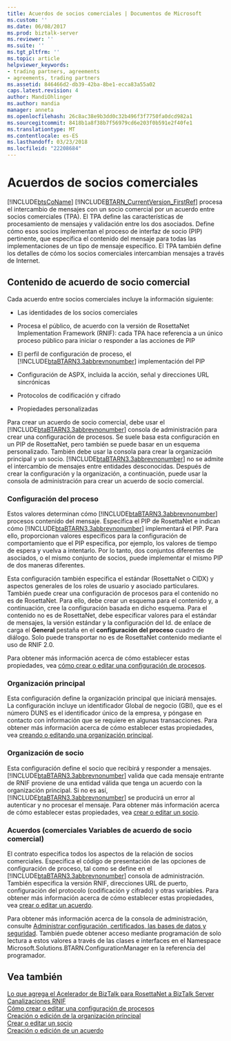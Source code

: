 ```yaml
---
title: Acuerdos de socios comerciales | Documentos de Microsoft
ms.custom: ''
ms.date: 06/08/2017
ms.prod: biztalk-server
ms.reviewer: ''
ms.suite: ''
ms.tgt_pltfrm: ''
ms.topic: article
helpviewer_keywords:
- trading partners, agreements
- agreements, trading partners
ms.assetid: 846466d2-db39-42ba-8be1-ecca83a55a02
caps.latest.revision: 4
author: MandiOhlinger
ms.author: mandia
manager: anneta
ms.openlocfilehash: 26c8ac38e9b3dd0c32b496f3f7750fa0dcd982a1
ms.sourcegitcommit: 8418b1a8f38b7f56979cd6e203f0b591e2f40fe1
ms.translationtype: MT
ms.contentlocale: es-ES
ms.lasthandoff: 03/23/2018
ms.locfileid: "22208684"
---
```

# <a name="trading-partner-agreements"></a>Acuerdos de socios comerciales
[!INCLUDE[btsCoName](../../includes/btsconame-md.md)] [!INCLUDE[BTARN_CurrentVersion_FirstRef](../../includes/btarn-currentversion-firstref-md.md)] procesa el intercambio de mensajes con un socio comercial por un acuerdo entre socios comerciales (TPA). El TPA define las características de procesamiento de mensajes y validación entre los dos asociados. Define cómo esos socios implementan el proceso de interfaz de socio (PIP) pertinente, que especifica el contenido del mensaje para todas las implementaciones de un tipo de mensaje específico. El TPA también define los detalles de cómo los socios comerciales intercambian mensajes a través de Internet.  
  
## <a name="trading-partner-agreement-contents"></a>Contenido de acuerdo de socio comercial  
 Cada acuerdo entre socios comerciales incluye la información siguiente:  
  
-   Las identidades de los socios comerciales  
  
-   Procesa el público, de acuerdo con la versión de RosettaNet Implementation Framework (RNIF): cada TPA hace referencia a un único proceso público para iniciar o responder a las acciones de PIP  
  
-   El perfil de configuración de proceso, el [!INCLUDE[btaBTARN3.3abbrevnonumber](../../includes/btabtarn3-3abbrevnonumber-md.md)] implementación del PIP  
  
-   Configuración de ASPX, incluida la acción, señal y direcciones URL sincrónicas  
  
-   Protocolos de codificación y cifrado  
  
-   Propiedades personalizadas  
  
 Para crear un acuerdo de socio comercial, debe usar el [!INCLUDE[btaBTARN3.3abbrevnonumber](../../includes/btabtarn3-3abbrevnonumber-md.md)] consola de administración para crear una configuración de procesos. Se suele basa esta configuración en un PIP de RosettaNet, pero también se puede basar en un esquema personalizado. También debe usar la consola para crear la organización principal y un socio. [!INCLUDE[btaBTARN3.3abbrevnonumber](../../includes/btabtarn3-3abbrevnonumber-md.md)] no se admite el intercambio de mensajes entre entidades desconocidas. Después de crear la configuración y la organización, a continuación, puede usar la consola de administración para crear un acuerdo de socio comercial.  
  
### <a name="process-configuration"></a>Configuración del proceso  
 Estos valores determinan cómo [!INCLUDE[btaBTARN3.3abbrevnonumber](../../includes/btabtarn3-3abbrevnonumber-md.md)] procesos contenido del mensaje. Especifica el PIP de RosettaNet e indican cómo [!INCLUDE[btaBTARN3.3abbrevnonumber](../../includes/btabtarn3-3abbrevnonumber-md.md)] implementará el PIP. Para ello, proporcionan valores específicos para la configuración de comportamiento que el PIP especifica, por ejemplo, los valores de tiempo de espera y vuelva a intentarlo. Por lo tanto, dos conjuntos diferentes de asociados, o el mismo conjunto de socios, puede implementar el mismo PIP de dos maneras diferentes.  
  
 Esta configuración también especifica el estándar (RosettaNet o CIDX) y aspectos generales de los roles de usuario y asociado particulares. También puede crear una configuración de procesos para el contenido no es de RosettaNet. Para ello, debe crear un esquema para el contenido y, a continuación, cree la configuración basada en dicho esquema. Para el contenido no es de RosettaNet, debe especificar valores para el estándar de mensajes, la versión estándar y la configuración del Id. de enlace de carga el **General** pestaña en el **configuración del proceso** cuadro de diálogo. Solo puede transportar no es de RosettaNet contenido mediante el uso de RNIF 2.0.  
  
 Para obtener más información acerca de cómo establecer estas propiedades, vea [cómo crear o editar una configuración de procesos](../../adapters-and-accelerators/accelerator-rosettanet/how-to-create-or-edit-a-process-configuration.md).  
  
### <a name="home-organization"></a>Organización principal  
 Esta configuración define la organización principal que iniciará mensajes. La configuración incluye un identificador Global de negocio (GBI), que es el número DUNS es el identificador único de la empresa, y póngase en contacto con información que se requiere en algunas transacciones. Para obtener más información acerca de cómo establecer estas propiedades, vea [creando o editando una organización principal](../../adapters-and-accelerators/accelerator-rosettanet/creating-or-editing-a-home-organization.md).  
  
### <a name="partner-organization"></a>Organización de socio  
 Esta configuración define el socio que recibirá y responder a mensajes. [!INCLUDE[btaBTARN3.3abbrevnonumber](../../includes/btabtarn3-3abbrevnonumber-md.md)] valida que cada mensaje entrante de RNIF proviene de una entidad válida que tenga un acuerdo con la organización principal. Si no es así, [!INCLUDE[btaBTARN3.3abbrevnonumber](../../includes/btabtarn3-3abbrevnonumber-md.md)] se producirá un error al autenticar y no procesar el mensaje. Para obtener más información acerca de cómo establecer estas propiedades, vea [crear o editar un socio](../../adapters-and-accelerators/accelerator-rosettanet/creating-or-editing-a-partner.md).  
  
### <a name="agreements-trading-partner-agreement-variables"></a>Acuerdos (comerciales Variables de acuerdo de socio comercial)  
 El contrato especifica todos los aspectos de la relación de socios comerciales. Especifica el código de presentación de las opciones de configuración de proceso, tal como se define en el [!INCLUDE[btaBTARN3.3abbrevnonumber](../../includes/btabtarn3-3abbrevnonumber-md.md)] consola de administración. También especifica la versión RNIF, direcciones URL de puerto, configuración del protocolo (codificación y cifrado) y otras variables. Para obtener más información acerca de cómo establecer estas propiedades, vea [crear o editar un acuerdo](../../adapters-and-accelerators/accelerator-rosettanet/creating-or-editing-an-agreement.md).  
  
 Para obtener más información acerca de la consola de administración, consulte [Administrar configuración, certificados, las bases de datos y seguridad](manage-configuration-certificates-databases-security.md). También puede obtener acceso mediante programación de solo lectura a estos valores a través de las clases e interfaces en el Namespace Microsoft.Solutions.BTARN.ConfigurationManager en la referencia del programador.  
  
## <a name="see-also"></a>Vea también  
 [Lo que agrega el Acelerador de BizTalk para RosettaNet a BizTalk Server](../../adapters-and-accelerators/accelerator-rosettanet/what-biztalk-accelerator-for-rosettanet-adds-to-biztalk-server.md)   
 [Canalizaciones RNIF](../../adapters-and-accelerators/accelerator-rosettanet/rnif-pipelines.md)   
 [Cómo crear o editar una configuración de procesos](../../adapters-and-accelerators/accelerator-rosettanet/how-to-create-or-edit-a-process-configuration.md)   
 [Creación o edición de la organización principal](../../adapters-and-accelerators/accelerator-rosettanet/creating-or-editing-a-home-organization.md)   
 [Crear o editar un socio](../../adapters-and-accelerators/accelerator-rosettanet/creating-or-editing-a-partner.md)   
 [Creación o edición de un acuerdo](../../adapters-and-accelerators/accelerator-rosettanet/creating-or-editing-an-agreement.md)
